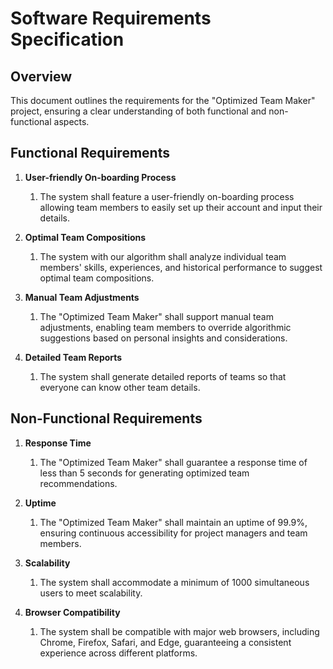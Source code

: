 # Software Requirements Specification

## Overview

This document outlines the requirements for the "Optimized Team Maker" project, ensuring a clear understanding of both functional and non-functional aspects.

## Functional Requirements

1. **User-friendly On-boarding Process**
    1. The system shall feature a user-friendly on-boarding process allowing team members to easily set up their account and input their details.

2. **Optimal Team Compositions**
    1. The system with our algorithm shall analyze individual team members' skills, experiences, and historical performance to suggest optimal team compositions.

3. **Manual Team Adjustments**
    1. The "Optimized Team Maker" shall support manual team adjustments, enabling team members to override algorithmic suggestions based on personal insights and considerations.

4. **Detailed Team Reports**
    1. The system shall generate detailed reports of teams so that everyone can know other team details.

## Non-Functional Requirements

1. **Response Time**
    1. The "Optimized Team Maker" shall guarantee a response time of less than 5 seconds for generating optimized team recommendations.

2. **Uptime**
    1. The "Optimized Team Maker" shall maintain an uptime of 99.9%, ensuring continuous accessibility for project managers and team members.

3. **Scalability**
    1. The system shall accommodate a minimum of 1000 simultaneous users to meet scalability.

4. **Browser Compatibility**
    1. The system shall be compatible with major web browsers, including Chrome, Firefox, Safari, and Edge, guaranteeing a consistent experience across different platforms.
